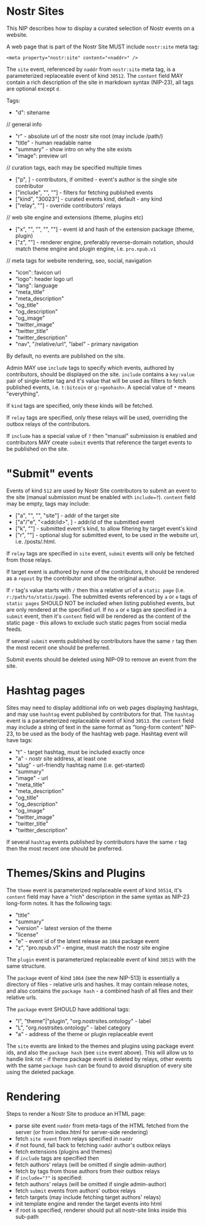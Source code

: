 Nostr Sites
===========

This NIP describes how to display a curated selection of Nostr events on a website.

A web page that is part of the Nostr Site MUST include `nostr:site` meta tag:
```
<meta property="nostr:site" content="<naddr>" /> 
```

The `site` event, referenced by `naddr` from `nostr:site` meta tag, is a parameterized replaceable event of kind `30512`. The `content` field MAY contain a rich description of the site in markdown syntax (NIP-23), all tags are optional except `d`.

Tags:
- "d": sitename

// general info
- "r" - absolute url of the nostr site root (may include /path/)
- "title" - human readable name
- "summary" - show intro on why the site exists
- "image": preview url

// curation tags, each may be specified multiple times 
- ["p", <pubkey>] - contributors, if omitted - event's author is the single site contributor
- ["include", "<tag>", "<value>"] - filters for fetching published events
- ["kind", "30023"] - curated events kind, default - any kind
- ["relay", "<relay>"] - override contributors' relays 

// web site engine and extensions (theme, plugins etc)
- ["x", "<id>", "<relay>", "<package-hash>", "<petname>"] - event id and hash of the extension package (theme, plugin)
- ["z", "<engine>"] - renderer engine, preferably reverse-domain notation, should match theme engine and plugin engine, i.e. `pro.npub.v1`

// meta tags for website rendering, seo, social, navigation
- "icon": favicon url
- "logo": header logo url
- "lang": language
- "meta_title"
- "meta_description"
- "og_title"
- "og_description"
- "og_image"
- "twitter_image"
- "twitter_title"
- "twitter_description"
- "nav", "/relative/url", "label" - primary navigation

By default, no events are published on the site. 

Admin MAY use `include` tags to specify which events, authored by contributors, should be displayed on the site. `include` contains a `key:value` pair of single-letter tag and it's value that will be used as filters to fetch published events, i.e. `t:bitcoin` or `g:<geohash>`. A special value of `*` means "everything". 

If `kind` tags are specified, only these kinds will be fetched.

If `relay` tags are specified, only these relays will be used, overriding the outbox relays of the contributors.

If `include` has a special value of `?` then "manual" submission is enabled and contributors MAY create `submit` events that reference the target events to be published on the site.

"Submit" events
===============

Events of kind `512` are used by Nostr Site contributors to submit an event to the site (manual submission must be enabled with `include=?`). `content` field may be empty, tags may include:
- ["a", "<addr>", "<relay>", "site"] - addr of the target site
- ["a"/"e", "<addr/id>", <relay>] - addr/id of the submitted event 
- ["k", "<kind>"] - submitted event's kind, to allow filtering by target event's kind
- ["r", "<slug>"] - optional slug for submitted event, to be used in the website url, i.e. /posts/<slug>.html.

If `relay` tags are specified in `site` event, `submit` events will only be fetched from those relays.

If target event is authored by none of the contributors, it should be rendered as a `repost` by the contributor and show the original author.

If `r` tag's value starts with `/` then this a relative url of a `static page` (i.e. `r:/path/to/static/page`). The submitted events referenced by `a` or `e` tags of `static pages` SHOULD NOT be included when listing published events, but are only rendered at the specified url. If no `a` or `e` tags are specified in a `submit` event, then it's `content` field will be rendered as the content of the static page - this allows to exclude such static pages from social media feeds.

If several `submit` events published by contributors have the same `r` tag then the most recent one should be preferred.

Submit events should be deleted using NIP-09 to remove an event from the site. 

Hashtag pages
=============

Sites may need to display additional info on web pages displaying hashtags, and may use `hashtag` event published by contributors for that. The `hashtag` event is a parameterized replaceable event of kind `30513`. the `content` field may include a string of text in the same format as "long-form content" NIP-23, to be used as the body of the hashtag web page. Hashtag event will have tags: 

- "t" - target hashtag, must be included exactly once
- "a" - nostr site address, at least one
- "slug" - url-friendly hashtag name (i.e. get-started)
- "summary"
- "image" - url
- "meta_title"
- "meta_description"
- "og_title"
- "og_description"
- "og_image"
- "twitter_image"
- "twitter_title"
- "twitter_description"

If several `hashtag` events published by contributors have the same `r` tag then the most recent one should be preferred.

Themes/Skins and Plugins
========================

The `theme` event is parameterized replaceable event of kind `30514`, it's `content` field may have a "rich" description in the same syntax as NIP-23 long-form notes. It has the following tags:

- "title"
- "summary"
- "version" - latest version of the theme
- "license"
- "e" - event id of the latest release as `1064` package event
- "z", "pro.npub.v1" - engine, must match the nostr site engine

The `plugin` event is parameterized replaceable event of kind `30515` with the same structure.

The `package` event of kind `1064` (see the new NIP-513) is essentially a directory of files - relative urls and hashes. It may contain release notes, and also contains the `package hash` - a combined hash of all files
and their relative urls. 

The `package` event SHOULD have additional tags:
- "l", "theme"|"plugin", "org.nostrsites.ontology" - label
- "L", "org.nostrsites.ontology" - label category
- "a" - address of the theme or plugin replaceable event

The `site` events are linked to the themes and plugins using package event ids, and also the `package hash` (see `site` event above). This will allow us to handle link rot - if theme package event is deleted by relays, other events with the same `package hash` can be found to avoid disruption of every site using the deleted package.  

Rendering
=========

Steps to render a Nostr Site to produce an HTML page:
- parse site event `naddr` from meta-tags of the HTML fetched from the server (or from index.html for server-side rendering)
- fetch `site event` from relays specified in `naddr`
 - if not found, fall back to fetching `naddr` author's outbox relays
- fetch extensions (plugins and themes)
- if `include` tags are specified then
 - fetch authors' relays (will be omitted if single admin-author)
 - fetch by tags from those authors from their outbox relays
- if `include="?"` is specified:
 - fetch authors' relays (will be omitted if single admin-author)
 - fetch `submit` events from authors' outbox relays
 - fetch targets (may include fetching target authors' relays)
- init template engine and render the target events into html
- if root is specified, renderer should put all nostr-site links inside this sub-path
